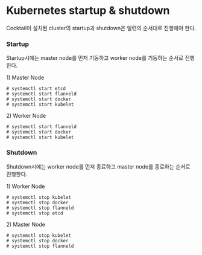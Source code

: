 # Kubernetes startup & shutdown

Cocktail이 설치된 cluster의 startup과 shutdown은 일련의 순서대로 진행해야 한다.

### Startup

Startup시에는 master node를 먼저 기동하고 worker node를 기동하는 순서로 진행한다.

1\) Master Node

```
# systemctl start etcd
# systemctl start flanneld
# systemctl start docker
# systemctl start kubelet
```



2\) Worker Node

```
# systemctl start flanneld
# systemctl start docker
# systemctl start kubelet
```



### Shutdown

Shutdown시에는 worker node를 먼저 종료하고 master node를 종료하는 순서로 진행한다.

1\) Worker Node

```
# systemctl stop kubelet
# systemctl stop docker
# systemctl stop flanneld
# systemctl stop etcd
```



2\) Master Node

```
# systemctl stop kubelet
# systemctl stop docker
# systemctl stop flanneld
```



